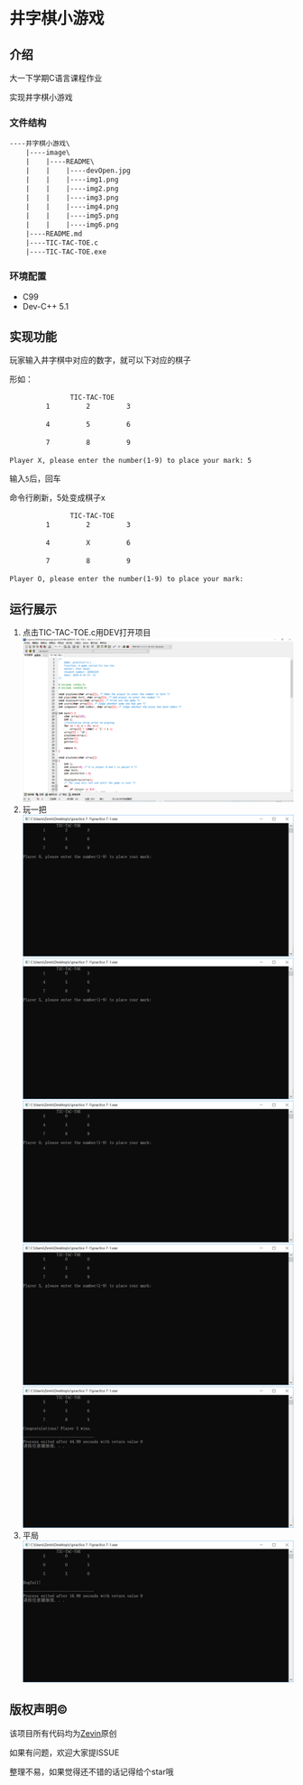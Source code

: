 # 井字棋小游戏

## 介绍

大一下学期C语言课程作业

实现井字棋小游戏

### 文件结构

```
----井字棋小游戏\      
    |----image\
    |    |----README\      
    |    |    |----devOpen.jpg
    |    |    |----img1.png
    |    |    |----img2.png
    |    |    |----img3.png
    |    |    |----img4.png
    |    |    |----img5.png
    |    |    |----img6.png
    |----README.md
    |----TIC-TAC-TOE.c
    |----TIC-TAC-TOE.exe
```

### 环境配置

- C99
- Dev-C++ 5.1

## 实现功能

玩家输入井字棋中对应的数字，就可以下对应的棋子

形如：
```
               TIC-TAC-TOE
         1         2         3

         4         5         6

         7         8         9

Player X, please enter the number(1-9) to place your mark: 5

```
输入```5```后，回车

命令行刷新，5处变成棋子x

```
               TIC-TAC-TOE
         1         2         3

         4         X         6

         7         8         9

Player O, please enter the number(1-9) to place your mark:
```

## 运行展示

1. 点击TIC-TAC-TOE.c用DEV打开项目
   ![DEV打开界面](image/README/devOpen.jpg)
2. 玩一把
   ![玩一把1](image/README/img1.png)
   ![玩一把2](image/README/img2.png)
   ![玩一把3](image/README/img3.png)
   ![玩一把4](image/README/img4.png)
   ![玩一把5](image/README/img5.png)
3. 平局
   ![平局](image/README/img6.png)

## 版权声明©

该项目所有代码均为[Zevin](https://github.com/chencn2020)原创

如果有问题，欢迎大家提ISSUE

整理不易，如果觉得还不错的话记得给个star哦
